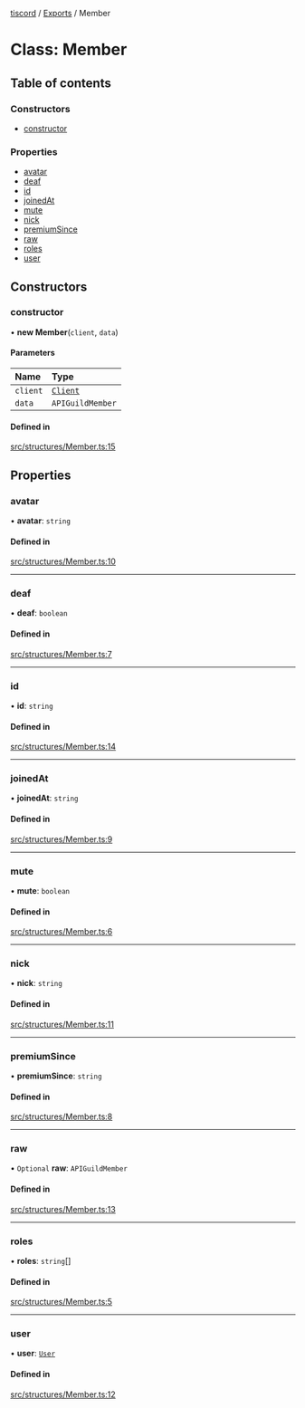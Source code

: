 [tiscord](../README.md) / [Exports](../modules.md) / Member

# Class: Member

## Table of contents

### Constructors

- [constructor](Member.md#constructor)

### Properties

- [avatar](Member.md#avatar)
- [deaf](Member.md#deaf)
- [id](Member.md#id)
- [joinedAt](Member.md#joinedat)
- [mute](Member.md#mute)
- [nick](Member.md#nick)
- [premiumSince](Member.md#premiumsince)
- [raw](Member.md#raw)
- [roles](Member.md#roles)
- [user](Member.md#user)

## Constructors

### constructor

• **new Member**(`client`, `data`)

#### Parameters

| Name | Type |
| :------ | :------ |
| `client` | [`Client`](Client.md) |
| `data` | `APIGuildMember` |

#### Defined in

[src/structures/Member.ts:15](https://github.com/xiboon/tiscord/blob/2dcfba7/src/structures/Member.ts#L15)

## Properties

### avatar

• **avatar**: `string`

#### Defined in

[src/structures/Member.ts:10](https://github.com/xiboon/tiscord/blob/2dcfba7/src/structures/Member.ts#L10)

___

### deaf

• **deaf**: `boolean`

#### Defined in

[src/structures/Member.ts:7](https://github.com/xiboon/tiscord/blob/2dcfba7/src/structures/Member.ts#L7)

___

### id

• **id**: `string`

#### Defined in

[src/structures/Member.ts:14](https://github.com/xiboon/tiscord/blob/2dcfba7/src/structures/Member.ts#L14)

___

### joinedAt

• **joinedAt**: `string`

#### Defined in

[src/structures/Member.ts:9](https://github.com/xiboon/tiscord/blob/2dcfba7/src/structures/Member.ts#L9)

___

### mute

• **mute**: `boolean`

#### Defined in

[src/structures/Member.ts:6](https://github.com/xiboon/tiscord/blob/2dcfba7/src/structures/Member.ts#L6)

___

### nick

• **nick**: `string`

#### Defined in

[src/structures/Member.ts:11](https://github.com/xiboon/tiscord/blob/2dcfba7/src/structures/Member.ts#L11)

___

### premiumSince

• **premiumSince**: `string`

#### Defined in

[src/structures/Member.ts:8](https://github.com/xiboon/tiscord/blob/2dcfba7/src/structures/Member.ts#L8)

___

### raw

• `Optional` **raw**: `APIGuildMember`

#### Defined in

[src/structures/Member.ts:13](https://github.com/xiboon/tiscord/blob/2dcfba7/src/structures/Member.ts#L13)

___

### roles

• **roles**: `string`[]

#### Defined in

[src/structures/Member.ts:5](https://github.com/xiboon/tiscord/blob/2dcfba7/src/structures/Member.ts#L5)

___

### user

• **user**: [`User`](User.md)

#### Defined in

[src/structures/Member.ts:12](https://github.com/xiboon/tiscord/blob/2dcfba7/src/structures/Member.ts#L12)
